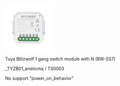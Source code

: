 ![icon](icon.png)

Tuya Blitzwolf 1 gang switch module with N (BW-SS7)

_TYZB01_aneiicmq / TS0003

No support "power_on_behavior"

